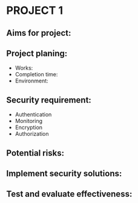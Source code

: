 # PROJECT 1
## Aims for project:

## Project planing:
* Works:
* Completion time:
* Environment:

## Security requirement:
* Authentication
* Monitoring
* Encryption
* Authorization

## Potential risks:

## Implement security solutions:

## Test and evaluate effectiveness:
